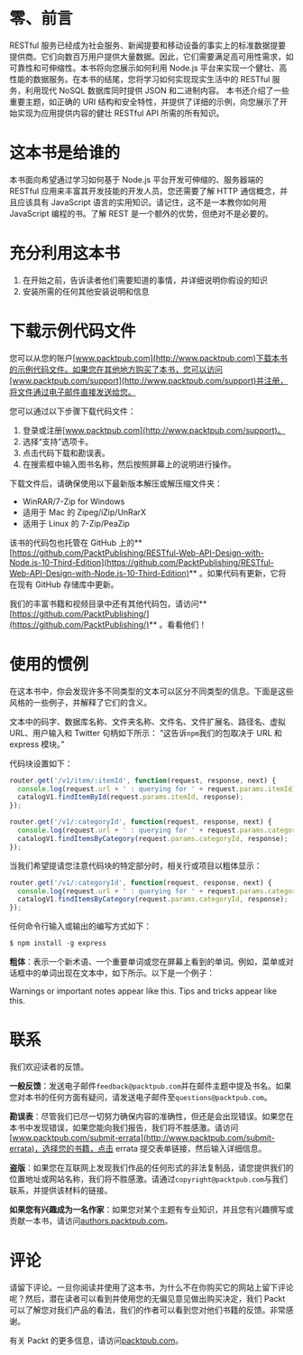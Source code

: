 # 零、前言

RESTful 服务已经成为社会服务、新闻提要和移动设备的事实上的标准数据提要提供商。它们向数百万用户提供大量数据。因此，它们需要满足高可用性需求，如可靠性和可伸缩性。本书将向您展示如何利用 Node.js 平台来实现一个健壮、高性能的数据服务。在本书的结尾，您将学习如何实现现实生活中的 RESTful 服务，利用现代 NoSQL 数据库同时提供 JSON 和二进制内容。
本书还介绍了一些重要主题，如正确的 URI 结构和安全特性，并提供了详细的示例，向您展示了开始实现为应用提供内容的健壮 RESTful API 所需的所有知识。

# 这本书是给谁的

本书面向希望通过学习如何基于 Node.js 平台开发可伸缩的、服务器端的 RESTful 应用来丰富其开发技能的开发人员。您还需要了解 HTTP 通信概念，并且应该具有 JavaScript 语言的实用知识。请记住，这不是一本教你如何用 JavaScript 编程的书。了解 REST 是一个额外的优势，但绝对不是必要的。

# 充分利用这本书

1.  在开始之前，告诉读者他们需要知道的事情，并详细说明你假设的知识
2.  安装所需的任何其他安装说明和信息

# 下载示例代码文件

您可以从您的账户[www.packtpub.com](http://www.packtpub.com)下载本书的示例代码文件。如果您在其他地方购买了本书，您可以访问[www.packtpub.com/support](http://www.packtpub.com/support)并注册，将文件通过电子邮件直接发送给您。

您可以通过以下步骤下载代码文件：

1.  登录或注册[www.packtpub.com](http://www.packtpub.com/support)。
2.  选择“支持”选项卡。
3.  点击代码下载和勘误表。
4.  在搜索框中输入图书名称，然后按照屏幕上的说明进行操作。

下载文件后，请确保使用以下最新版本解压或解压缩文件夹：

*   WinRAR/7-Zip for Windows
*   适用于 Mac 的 Zipeg/iZip/UnRarX
*   适用于 Linux 的 7-Zip/PeaZip

该书的代码包也托管在 GitHub 上的**[https://github.com/PacktPublishing/RESTful-Web-API-Design-with-Node.js-10-Third-Edition](https://github.com/PacktPublishing/RESTful-Web-API-Design-with-Node.js-10-Third-Edition)** 。如果代码有更新，它将在现有 GitHub 存储库中更新。

我们的丰富书籍和视频目录中还有其他代码包，请访问**[https://github.com/PacktPublishing/](https://github.com/PacktPublishing/)** 。看看他们！

# 使用的惯例

在这本书中，你会发现许多不同类型的文本可以区分不同类型的信息。下面是这些风格的一些例子，并解释了它们的含义。

文本中的码字、数据库名称、文件夹名称、文件名、文件扩展名、路径名、虚拟 URL、用户输入和 Twitter 句柄如下所示：
“这告诉`npm`我们的包取决于 URL 和 express 模块。”

代码块设置如下：

```js
router.get('/v1/item/:itemId', function(request, response, next) {
  console.log(request.url + ' : querying for ' + request.params.itemId);
  catalogV1.findItemById(request.params.itemId, response);
});

router.get('/v1/:categoryId', function(request, response, next) {
  console.log(request.url + ' : querying for ' + request.params.categoryId);
  catalogV1.findItemsByCategory(request.params.categoryId, response);
});
```

当我们希望提请您注意代码块的特定部分时，相关行或项目以粗体显示：

```js
router.get('/v1/:categoryId', function(request, response, next) {
  console.log(request.url + ' : querying for ' + request.params.categoryId);
  catalogV1.findItemsByCategory(request.params.categoryId, response);
});
```

任何命令行输入或输出的编写方式如下：

```js
$ npm install -g express
```

**粗体**：表示一个新术语、一个重要单词或您在屏幕上看到的单词。例如，菜单或对话框中的单词出现在文本中，如下所示。以下是一个例子：

Warnings or important notes appear like this. Tips and tricks appear like this.

# 联系

我们欢迎读者的反馈。

**一般反馈**：发送电子邮件`feedback@packtpub.com`并在邮件主题中提及书名。如果您对本书的任何方面有疑问，请发送电子邮件至`questions@packtpub.com`。

**勘误表**：尽管我们已尽一切努力确保内容的准确性，但还是会出现错误。如果您在本书中发现错误，如果您能向我们报告，我们将不胜感激。请访问[www.packtpub.com/submit-errata](http://www.packtpub.com/submit-errata)，选择您的书籍，点击 errata 提交表单链接，然后输入详细信息。

**盗版**：如果您在互联网上发现我们作品的任何形式的非法复制品，请您提供我们的位置地址或网站名称，我们将不胜感激。请通过`copyright@packtpub.com`与我们联系，并提供该材料的链接。

**如果您有兴趣成为一名作家**：如果您对某个主题有专业知识，并且您有兴趣撰写或贡献一本书，请访问[authors.packtpub.com](http://authors.packtpub.com/)。

# 评论

请留下评论。一旦你阅读并使用了这本书，为什么不在你购买它的网站上留下评论呢？然后，潜在读者可以看到并使用您的无偏见意见做出购买决定，我们 Packt 可以了解您对我们产品的看法，我们的作者可以看到您对他们书籍的反馈。非常感谢。

有关 Packt 的更多信息，请访问[packtpub.com](https://www.packtpub.com/)。